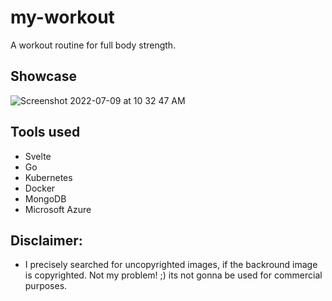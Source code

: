 # my-workout
A workout routine for full body strength. 

## Showcase
![Screenshot 2022-07-09 at 10 32 47 AM](https://user-images.githubusercontent.com/30930688/178096440-e7d5db2c-c8f0-4548-9a9d-a2885a7dfee0.png)

## Tools used
- Svelte
- Go
- Kubernetes
- Docker
- MongoDB
- Microsoft Azure


## Disclaimer: 
- I precisely searched for uncopyrighted images, if the backround image is copyrighted. 
  Not my problem! ;) its not gonna be used for commercial purposes.
